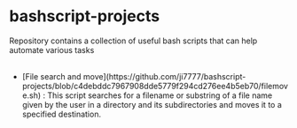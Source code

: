 # bashscript-projects
Repository contains a collection of useful bash scripts that can help automate various tasks</br>
</br>
<ul>
<li>
[File search and move](https://github.com/ji7777/bashscript-projects/blob/c4debddc7967908dde5779f294cd276ee4b5eb70/filemove.sh) : This script searches for a filename or substring of a file name given by the user in a directory and its subdirectories and moves it to a specified destination.</li>
</ul>
